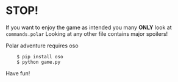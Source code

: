 # **STOP!**

If you want to enjoy the game as intended you many **ONLY** look at `commands.polar`
Looking at any other file contains major spoilers!

Polar adventure requires oso

```shell
    $ pip install oso
    $ python game.py
```

Have fun!